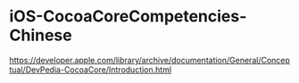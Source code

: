# iOS-CocoaCoreCompetencies-Chinese

https://developer.apple.com/library/archive/documentation/General/Conceptual/DevPedia-CocoaCore/Introduction.html
